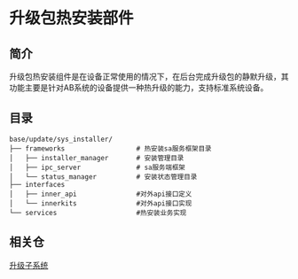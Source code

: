 # 升级包热安装部件

## 简介
升级包热安装组件是在设备正常使用的情况下，在后台完成升级包的静默升级，其功能主要是针对AB系统的设备提供一种热升级的能力，支持标准系统设备。

## 目录

```
base/update/sys_installer/
├── frameworks                  # 热安装sa服务框架目录
│   ├── installer_manager       # 安装管理目录
│   ├── ipc_server              # sa服务端框架
│   └── status_manager          # 安装状态管理目录
├── interfaces
│   ├── inner_api               #对外api接口定义
│   └── innerkits               #对外api接口实现
└── services                    #热安装业务实现
```

## 相关仓

[升级子系统](https://gitee.com/openharmony/update_updater/blob/master/README_zh.md)

